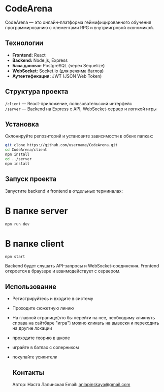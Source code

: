 # CodeArena
CodeArena — это онлайн-платформа геймифицированного обучения программированию с элементами RPG и внутриигровой экономикой.  

## Технологии
- **Frontend:** React  
- **Backend:** Node.js, Express  
- **База данных:** PostgreSQL (через Sequelize)  
- **WebSocket:** Socket.io (для режима батлов)  
- **Аутентификация:** JWT (JSON Web Token)

 ## Структура проекта

`/client` — React-приложение, пользовательский интерфейс  
`/server` — Backend на Express с API, WebSocket-сервер и логикой игры

## Установка

Склонируйте репозиторий и установите зависимости в обеих папках:

```bash
git clone https://github.com/username/CodeArena.git
cd CodeArena/client
npm install
cd ../server
npm install
``` 

## Запуск проекта 

Запустите backend и frontend в отдельных терминалах:
# В папке server
`npm run dev` 
# В папке client
`npm start`

Backend будет слушать API-запросы и WebSocket-соединения.
Frontend откроется в браузере и взаимодействует с сервером.

## Использование
- Регистрируйтесь и входите в систему
- Проходите сюжетную линию
- На главной странице(что бы перейти на нее, необходиму кликнуть справа на сайтбаре "игра") можно кликать на вывески и переходить на другие локации
- проходите теорию в школе
- играйте в батлах с соперником
- покупайте усилители

  ## Контакты
  Автор: Настя Лапинская
Email: anlapinskaya@gmail.com

  
